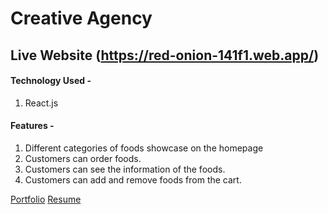 # Creative Agency

## Live Website (https://red-onion-141f1.web.app/)

#### Technology Used -

1. React.js

#### Features -

1. Different categories of foods showcase on the homepage
2. Customers can order foods.
3. Customers can see the information of the foods.
4. Customers can add and remove foods from the cart.

[Portfolio][portfolio]
[Resume][resume]

[portfolio]: https://nur-a-alam.me/
[resume]: https://drive.google.com/file/d/1JUzoOcAMR58wOuVWR4SZVVl4rrk3_UYb/view
